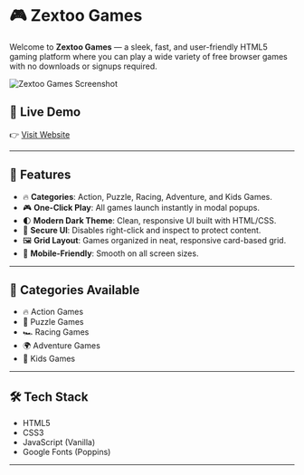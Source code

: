 # 🎮 Zextoo Games

Welcome to **Zextoo Games** — a sleek, fast, and user-friendly HTML5 gaming platform where you can play a wide variety of free browser games with no downloads or signups required.

![Zextoo Games Screenshot](https://zextooo.github.io/Zextooo/images/zextoo_logo_short.jpg)

## 🚀 Live Demo

👉 [Visit Website](https://zextooo.github.io/Zextooo/)

---

## 📌 Features

- 🔥 **Categories**: Action, Puzzle, Racing, Adventure, and Kids Games.
- 🎮 **One-Click Play**: All games launch instantly in modal popups.
- 🌓 **Modern Dark Theme**: Clean, responsive UI built with HTML/CSS.
- 🔐 **Secure UI**: Disables right-click and inspect to protect content.
- 🖼️ **Grid Layout**: Games organized in neat, responsive card-based grid.
- 📱 **Mobile-Friendly**: Smooth on all screen sizes.

---

## 🧩 Categories Available

- 🔥 Action Games  
- 🧠 Puzzle Games  
- 🏎️ Racing Games  
- 🌍 Adventure Games  
- 🎈 Kids Games  

---

## 🛠️ Tech Stack

- HTML5
- CSS3
- JavaScript (Vanilla)
- Google Fonts (Poppins)

---


